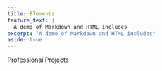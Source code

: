 ```yaml
---
title: Elements
feature_text: |
  A demo of Markdown and HTML includes
excerpt: "A demo of Markdown and HTML includes"
aside: true
---
```


Professional Projects
